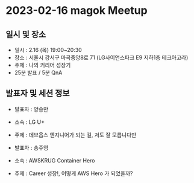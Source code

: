 # 2023-02-16 magok Meetup


## 일시 및 장소
* 일시 : 2.16 (목) 19:00~20:30
* 장소 : 서울시 강서구 마곡중앙8로 71 (LG사이언스파크 E9 지하1층 테크아고라)
* 주제 : 나의 커리어 성장기
* 25분 발표 / 5분 QnA

## 발표자 및 세션 정보
* 발표자 : 양승만
* 소속 : LG U+
* 주제 : 데브옵스 엔지니어가 되는 길, 저도 잘 모릅니다만

* 발표자 : 송주영
* 소속 : AWSKRUG Container Hero
* 주제 : Career 성장!, 어떻게 AWS Hero 가 되었을까?
